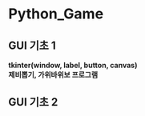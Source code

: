 # Python_Game

## GUI 기초 1
**tkinter(window, label, button, canvas)**    
**제비뽑기, 가위바위보 프로그램**  


## GUI 기초 2



